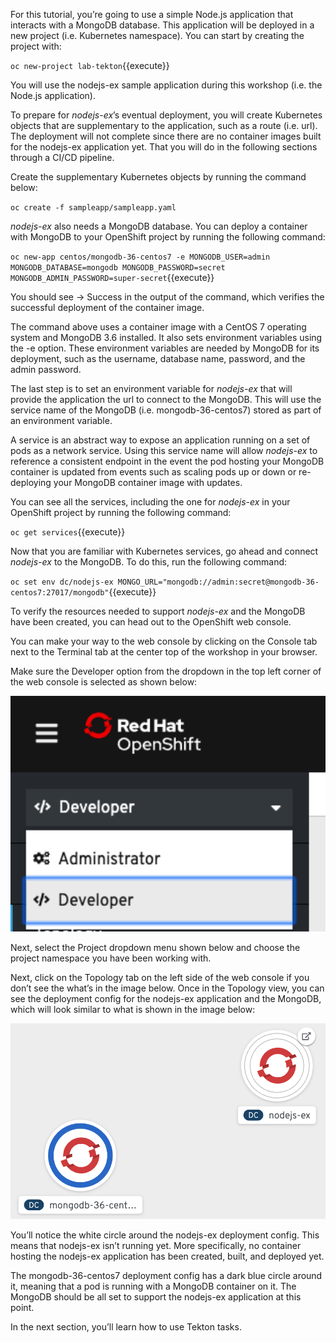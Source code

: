 For this tutorial, you’re going to use a simple Node.js application that interacts with a MongoDB database. This application will be deployed in a new project (i.e. Kubernetes namespace). You can start by creating the project with:

`oc new-project lab-tekton`{{execute}}

You will use the nodejs-ex sample application during this workshop (i.e. the Node.js application).

To prepare for _nodejs-ex_’s eventual deployment, you will create Kubernetes objects that are supplementary to the application, such as a route (i.e. url). The deployment will not complete since there are no container images built for the nodejs-ex application yet. That you will do in the following sections through a CI/CD pipeline.

Create the supplementary Kubernetes objects by running the command below:

`oc create -f sampleapp/sampleapp.yaml`

_nodejs-ex_ also needs a MongoDB database. You can deploy a container with MongoDB to your OpenShift project by running the following command:

`oc new-app centos/mongodb-36-centos7 -e MONGODB_USER=admin MONGODB_DATABASE=mongodb MONGODB_PASSWORD=secret MONGODB_ADMIN_PASSWORD=super-secret`{{execute}}

You should see → Success in the output of the command, which verifies the successful deployment of the container image.

The command above uses a container image with a CentOS 7 operating system and MongoDB 3.6 installed. It also sets environment variables using the -e option. These environment variables are needed by MongoDB for its deployment, such as the username, database name, password, and the admin password.

The last step is to set an environment variable for _nodejs-ex_ that will provide the application the url to connect to the MongoDB. This will use the service name of the MongoDB (i.e. mongodb-36-centos7) stored as part of an environment variable.

A service is an abstract way to expose an application running on a set of pods as a network service. Using this service name will allow _nodejs-ex_ to reference a consistent endpoint in the event the pod hosting your MongoDB container is updated from events such as scaling pods up or down or re-deploying your MongoDB container image with updates.

You can see all the services, including the one for _nodejs-ex_ in your OpenShift project by running the following command:

`oc get services`{{execute}}

Now that you are familiar with Kubernetes services, go ahead and connect _nodejs-ex_ to the MongoDB. To do this, run the following command:

`oc set env dc/nodejs-ex MONGO_URL="mongodb://admin:secret@mongodb-36-centos7:27017/mongodb"`{{execute}}

To verify the resources needed to support _nodejs-ex_ and the MongoDB have been created, you can head out to the OpenShift web console.

You can make your way to the web console by clicking on the Console tab next to the Terminal tab at the center top of the workshop in your browser.

Make sure the Developer option from the dropdown in the top left corner of the web console is selected as shown below:

<img src="../../assets/middleware/pipelines/developer-view.png" width="800" />

Next, select the Project dropdown menu shown below and choose the project namespace you have been working with. 

Next, click on the Topology tab on the left side of the web console if you don’t see the what’s in the image below. Once in the Topology view, you can see the deployment config for the nodejs-ex application and the MongoDB, which will look similar to what is shown in the image below:

<img src="../../assets/middleware/pipelines/topology-view.png" width="800" />

You’ll notice the white circle around the nodejs-ex deployment config. This means that nodejs-ex isn’t running yet. More specifically, no container hosting the nodejs-ex application has been created, built, and deployed yet.

The mongodb-36-centos7 deployment config has a dark blue circle around it, meaning that a pod is running with a MongoDB container on it. The MongoDB should be all set to support the nodejs-ex application at this point.

In the next section, you’ll learn how to use Tekton tasks.